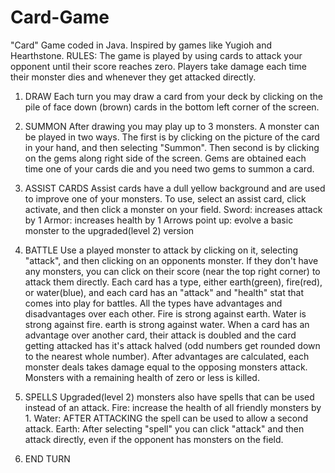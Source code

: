 # Card-Game
"Card" Game coded in Java. Inspired by games like Yugioh and Hearthstone.
RULES:
The game is played by using cards to attack your opponent until their score reaches zero. Players take damage each time their monster dies and whenever they get attacked directly.

1. DRAW
  Each turn you may draw a card from your deck by clicking on the pile of face down (brown) cards in the bottom left corner   of the screen.
  
2. SUMMON
  After drawing you may play up to 3 monsters. A monster can be played in two ways. The first is by clicking on the picture of the card in your hand, and then selecting "Summon". Then second is by clicking on the gems along right side of the screen. Gems are obtained each time one of your cards die and you need two gems to summon a card. 
  
3. ASSIST CARDS
  Assist cards have a dull yellow background and are used to improve one of your monsters. To use, select an assist card, click activate, and then click a monster on your field.
Sword: increases attack by 1
Armor: increases health by 1
Arrows point up: evolve a basic monster to the upgraded(level 2) version

4. BATTLE
  Use a played monster to attack by clicking on it, selecting "attack", and then clicking on an opponents monster. If they don't have any monsters, you can click on their score (near the top right corner) to attack them directly. Each card has a type, either earth(green), fire(red), or water(blue), and each card has an "attack" and "health" stat that comes into play for battles. All the types have advantages and disadvantages over each other.
  Fire is strong against earth.
  Water is strong against fire.
  earth is strong against water.
When a card has an advantage over another card, their attack is doubled and the card getting attacked has it's attack halved (odd numbers get rounded down to the nearest whole number). After advantages are calculated, each monster deals takes damage equal to the opposing monsters attack. Monsters with a remaining health of zero or less is killed.

5. SPELLS
  Upgraded(level 2) monsters also have spells that can be used instead of an attack.
  Fire: increase the health of all friendly monsters by 1.
  Water: AFTER ATTACKING the spell can be used to allow a second attack.
  Earth: After selecting "spell" you can click "attack" and then attack directly, even if the opponent has monsters on the      field.

6. END TURN

